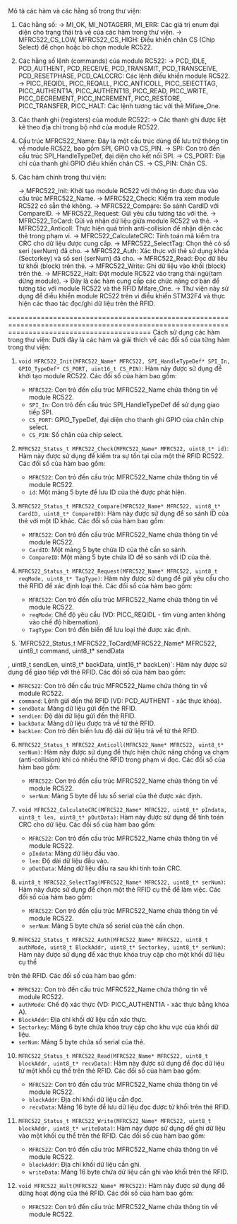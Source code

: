 Mô tả các hàm và các hằng số trong thư viện:
1. Các hằng số:
    -> MI_OK, MI_NOTAGERR, MI_ERR: Các giá trị enum đại diện cho trạng thái trả về của các hàm trong thư viện.
    -> MFRC522_CS_LOW, MFRC522_CS_HIGH: Điều khiển chân CS (Chip Select) để chọn hoặc bỏ chọn module RC522.

2. Các hằng số lệnh (commands) của module RC522:
    -> PCD_IDLE, PCD_AUTHENT, PCD_RECEIVE, PCD_TRANSMIT, PCD_TRANSCEIVE, PCD_RESETPHASE, PCD_CALCCRC: Các lệnh điều khiển module RC522.
    -> PICC_REQIDL, PICC_REQALL, PICC_ANTICOLL, PICC_SElECTTAG, PICC_AUTHENT1A, PICC_AUTHENT1B, PICC_READ, PICC_WRITE, PICC_DECREMENT,      PICC_INCREMENT, PICC_RESTORE, PICC_TRANSFER, PICC_HALT: Các lệnh tương tác với thẻ Mifare_One.

3. Các thanh ghi (registers) của module RC522:
    -> Các thanh ghi được liệt kê theo địa chỉ trong bộ nhớ của module RC522.
4. Cấu trúc MFRC522_Name:
Đây là một cấu trúc dùng để lưu trữ thông tin về module RC522, bao gồm SPI, GPIO và CS_PIN.
    -> SPI: Con trỏ đến cấu trúc SPI_HandleTypeDef, đại diện cho kết nối SPI.
    -> CS_PORT: Địa chỉ của thanh ghi GPIO điều khiển chân CS.
    -> CS_PIN: Chân CS.
5. Các hàm chính trong thư viện:

    -> MFRC522_Init: Khởi tạo module RC522 với thông tin được đưa vào cấu trúc MFRC522_Name.
    -> MFRC522_Check: Kiểm tra xem module RC522 có sẵn thẻ không.
    -> MFRC522_Compare: So sánh CardID với CompareID.
    -> MFRC522_Request: Gửi yêu cầu tương tác với thẻ.
    -> MFRC522_ToCard: Gửi và nhận dữ liệu giữa module RC522 và thẻ.
    -> MFRC522_Anticoll: Thực hiện quá trình anti-collision để nhận diện các thẻ trong phạm vi.
    -> MFRC522_CalculateCRC: Tính toán mã kiểm tra CRC cho dữ liệu được cung cấp.
    -> MFRC522_SelectTag: Chọn thẻ có số seri (serNum) đã cho.
    -> MFRC522_Auth: Xác thực với thẻ sử dụng khóa (Sectorkey) và số seri (serNum) đã cho.
    -> MFRC522_Read: Đọc dữ liệu từ khối (block) trên thẻ.
    -> MFRC522_Write: Ghi dữ liệu vào khối (block) trên thẻ.
    -> MFRC522_Halt: Đặt module RC522 vào trạng thái ngủ(tam dừng module).
-> Đây là các hàm cung cấp các chức năng cơ bản để tương tác với module RC522 và thẻ RFID Mifare_One. 
-> Thư viện này sử dụng để điều khiển module RC522 trên vi điều khiển STM32F4 và thực hiện các thao tác đọc/ghi dữ liệu trên thẻ RFID.

===============================================================================================================================================
Cách sử dụng các hàm trong thư viện:
Dưới đây là các hàm và giải thích về các đối số của từng hàm trong thư viện:

1. `void MFRC522_Init(MFRC522_Name* MFRC522, SPI_HandleTypeDef* SPI_In, GPIO_TypeDef* CS_PORT, uint16_t CS_PIN)`: Hàm này được sử dụng để khởi tạo module RC522. Các đối số của hàm bao gồm:
   - `MFRC522`: Con trỏ đến cấu trúc MFRC522_Name chứa thông tin về module RC522.
   - `SPI_In`: Con trỏ đến cấu trúc SPI_HandleTypeDef để sử dụng giao tiếp SPI.
   - `CS_PORT`: GPIO_TypeDef, đại diện cho thanh ghi GPIO của chân chip select.
   - `CS_PIN`: Số chân của chip select.

2. `MFRC522_Status_t MFRC522_Check(MFRC522_Name* MFRC522, uint8_t* id)`: Hàm này được sử dụng để kiểm tra sự tồn tại của một thẻ RFID RC522. Các đối số của hàm bao gồm:
   - `MFRC522`: Con trỏ đến cấu trúc MFRC522_Name chứa thông tin về module RC522.
   - `id`: Một mảng 5 byte để lưu ID của thẻ được phát hiện.

3. `MFRC522_Status_t MFRC522_Compare(MFRC522_Name* MFRC522, uint8_t* CardID, uint8_t* CompareID)`: Hàm này được sử dụng để so sánh ID của thẻ với một ID khác. Các đối số của hàm bao gồm:
   - `MFRC522`: Con trỏ đến cấu trúc MFRC522_Name chứa thông tin về module RC522.
   - `CardID`: Một mảng 5 byte chứa ID của thẻ cần so sánh.
   - `CompareID`: Một mảng 5 byte chứa ID để so sánh với ID của thẻ.

4. `MFRC522_Status_t MFRC522_Request(MFRC522_Name* MFRC522, uint8_t reqMode, uint8_t* TagType)`: Hàm này được sử dụng để gửi yêu cầu cho thẻ RFID để xác định loại thẻ. Các đối số của hàm bao gồm:
   - `MFRC522`: Con trỏ đến cấu trúc MFRC522_Name chứa thông tin về module RC522.
   - `reqMode`: Chế độ yêu cầu (VD: PICC_REQIDL - tìm vùng anten không vào chế độ hibernation).
   - `TagType`: Con trỏ đến biến để lưu loại thẻ được xác định.

5. `MFRC522_Status_t MFRC522_ToCard(MFRC522_Name* MFRC522, uint8_t command, uint8_t* sendData

, uint8_t sendLen, uint8_t* backData, uint16_t* backLen)`: Hàm này được sử dụng để giao tiếp với thẻ RFID. Các đối số của hàm bao gồm:
   - `MFRC522`: Con trỏ đến cấu trúc MFRC522_Name chứa thông tin về module RC522.
   - `command`: Lệnh gửi đến thẻ RFID (VD: PCD_AUTHENT - xác thực khóa).
   - `sendData`: Mảng dữ liệu gửi đến thẻ RFID.
   - `sendLen`: Độ dài dữ liệu gửi đến thẻ RFID.
   - `backData`: Mảng dữ liệu được trả về từ thẻ RFID.
   - `backLen`: Con trỏ đến biến lưu độ dài dữ liệu trả về từ thẻ RFID.

6. `MFRC522_Status_t MFRC522_Anticoll(MFRC522_Name* MFRC522, uint8_t* serNum)`: Hàm này được sử dụng để thực hiện chức năng chống va chạm (anti-collision) khi có nhiều thẻ RFID trong phạm vi đọc. Các đối số của hàm bao gồm:
   - `MFRC522`: Con trỏ đến cấu trúc MFRC522_Name chứa thông tin về module RC522.
   - `serNum`: Mảng 5 byte để lưu số serial của thẻ được xác định.

7. `void MFRC522_CalculateCRC(MFRC522_Name* MFRC522, uint8_t* pIndata, uint8_t len, uint8_t* pOutData)`: Hàm này được sử dụng để tính toán CRC cho dữ liệu. Các đối số của hàm bao gồm:
   - `MFRC522`: Con trỏ đến cấu trúc MFRC522_Name chứa thông tin về module RC522.
   - `pIndata`: Mảng dữ liệu đầu vào.
   - `len`: Độ dài dữ liệu đầu vào.
   - `pOutData`: Mảng dữ liệu đầu ra sau khi tính toán CRC.

8. `uint8_t MFRC522_SelectTag(MFRC522_Name* MFRC522, uint8_t* serNum)`: Hàm này được sử dụng để chọn một thẻ RFID cụ thể để làm việc. Các đối số của hàm bao gồm:
   - `MFRC522`: Con trỏ đến cấu trúc MFRC522_Name chứa thông tin về module RC522.
   - `serNum`: Mảng 5 byte chứa số serial của thẻ cần chọn.

9. `MFRC522_Status_t MFRC522_Auth(MFRC522_Name* MFRC522, uint8_t authMode, uint8_t BlockAddr, uint8_t* Sectorkey, uint8_t* serNum)`: Hàm này được sử dụng để xác thực khóa truy cập cho một khối dữ liệu cụ thể

 trên thẻ RFID. Các đối số của hàm bao gồm:
   - `MFRC522`: Con trỏ đến cấu trúc MFRC522_Name chứa thông tin về module RC522.
   - `authMode`: Chế độ xác thực (VD: PICC_AUTHENT1A - xác thực bằng khóa A).
   - `BlockAddr`: Địa chỉ khối dữ liệu cần xác thực.
   - `Sectorkey`: Mảng 6 byte chứa khóa truy cập cho khu vực của khối dữ liệu.
   - `serNum`: Mảng 5 byte chứa số serial của thẻ.

10. `MFRC522_Status_t MFRC522_Read(MFRC522_Name* MFRC522, uint8_t blockAddr, uint8_t* recvData)`: Hàm này được sử dụng để đọc dữ liệu từ một khối cụ thể trên thẻ RFID. Các đối số của hàm bao gồm:
    - `MFRC522`: Con trỏ đến cấu trúc MFRC522_Name chứa thông tin về module RC522.
    - `blockAddr`: Địa chỉ khối dữ liệu cần đọc.
    - `recvData`: Mảng 16 byte để lưu dữ liệu đọc được từ khối trên thẻ RFID.

11. `MFRC522_Status_t MFRC522_Write(MFRC522_Name* MFRC522, uint8_t blockAddr, uint8_t* writeData)`: Hàm này được sử dụng để ghi dữ liệu vào một khối cụ thể trên thẻ RFID. Các đối số của hàm bao gồm:
    - `MFRC522`: Con trỏ đến cấu trúc MFRC522_Name chứa thông tin về module RC522.
    - `blockAddr`: Địa chỉ khối dữ liệu cần ghi.
    - `writeData`: Mảng 16 byte chứa dữ liệu cần ghi vào khối trên thẻ RFID.

12. `void MFRC522_Halt(MFRC522_Name* MFRC522)`: Hàm này được sử dụng để dừng hoạt động của thẻ RFID. Các đối số của hàm bao gồm:
    - `MFRC522`: Con trỏ đến cấu trúc MFRC522_Name chứa thông tin về module RC522.
